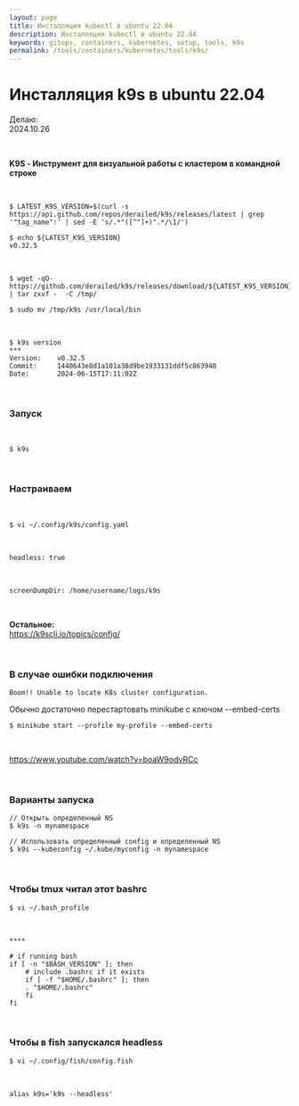 ```yaml
---
layout: page
title: Инсталляция kubectl в ubuntu 22.04
description: Инсталляция kubectl в ubuntu 22.04
keywords: gitops, containers, kubernetes, setup, tools, k9s
permalink: /tools/containers/kubernetes/tools/k9s/
---
```


# Инсталляция k9s в ubuntu 22.04

Делаю:  
2024.10.26

<br/>

**K9S - Инструмент для визуальной работы с кластером в командной строке**

<br/>

```
$ LATEST_K9S_VERSION=$(curl -s https://api.github.com/repos/derailed/k9s/releases/latest | grep '"tag_name":' | sed -E 's/.*"([^"]+)".*/\1/')

$ echo ${LATEST_K9S_VERSION}
v0.32.5
```

<br/>

```
$ wget -qO- https://github.com/derailed/k9s/releases/download/${LATEST_K9S_VERSION}/k9s_Linux_amd64.tar.gz | tar zxvf -  -C /tmp/

$ sudo mv /tmp/k9s /usr/local/bin
```

<br/>

```
$ k9s version
***
Version:    v0.32.5
Commit:     1440643e8d1a101a38d9be1933131ddf5c863940
Date:       2024-06-15T17:11:02Z
```

<br/>

### Запуск

<br/>

```
$ k9s
```

<br/>

### Настраиваем

<br/>

```
$ vi ~/.config/k9s/config.yaml
```

<br/>

```
headless: true
```

<br/>

```
screenDumpDir: /home/username/logs/k9s
```

<br/>

**Остальное:**  
https://k9scli.io/topics/config/

<br/>

### В случае ошибки подключения

```
Boom!! Unable to locate K8s cluster configuration.
```

Обычно достаточно перестартовать minikube с ключом --embed-certs

```
$ minikube start --profile my-profile --embed-certs
```

<br/>

https://www.youtube.com/watch?v=boaW9odvRCc

<br/>

### Варианты запуска

```
// Открыть определенный NS
$ k9s -n mynamespace

// Использовать определенный config и определенный NS
$ k9s --kubeconfig ~/.kube/myconfig -n mynamespace
```

<br/>

### Чтобы tmux читал этот bashrc

```
$ vi ~/.bash_profile
```

<br/>

```
****

# if running bash
if [ -n "$BASH_VERSION" ]; then
    # include .bashrc if it exists
    if [ -f "$HOME/.bashrc" ]; then
    . "$HOME/.bashrc"
    fi
fi
```

<br/>

### Чтобы в fish запускался headless

```
$ vi ~/.config/fish/config.fish
```

<br/>

```
alias k9s='k9s --headless'
```
